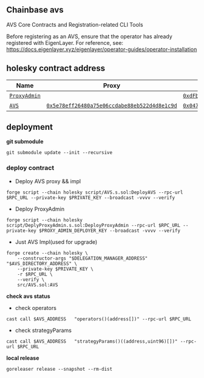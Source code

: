 
## Chainbase avs 

AVS Core Contracts and Registration-related CLI Tools

Before registering as an AVS, ensure that the operator has already registered with EigenLayer. For reference, see: https://docs.eigenlayer.xyz/eigenlayer/operator-guides/operator-installation


## holesky contract address

| Name | Proxy | Implementation | Notes |
| -------- | -------- | -------- | -------- |
| [`ProxyAdmin`](https://github.com/OpenZeppelin/openzeppelin-contracts/blob/master/contracts/proxy/transparent/ProxyAdmin.sol) |  | [`0xdFbD62c5d8C5739852f67F2D7d2148FC5Bf2ce8E`](https://holesky.etherscan.io/address/0xdfbd62c5d8c5739852f67f2d7d2148fc5bf2ce8e) | onwer:0xB3500b9D97C1F26B92f248CACa6906C02b34409A |
| [`AVS`](https://github.com/chainbase-labs/chainbase-avs-contracts/blob/main/src/AVS.sol) |[`0x5e78eff26480a75e06ccdabe88eb522d4d8e1c9d`](https://holesky.etherscan.io/address/0x5e78eff26480a75e06ccdabe88eb522d4d8e1c9d#code) | [`0x0470364dcec9a1da4a011ac23df6f50d9f6da60f`](https://holesky.etherscan.io/address/0x0470364dcec9a1da4a011ac23df6f50d9f6da60f#code) | Proxy: [`TUP@4.7.1`](https://github.com/OpenZeppelin/openzeppelin-contracts/blob/v4.7.1/contracts/proxy/transparent/TransparentUpgradeableProxy.sol) |




## deployment
 **git submodule**

`git submodule update --init --recursive`


### deploy contract

- Deploy AVS proxy && impl

`forge script --chain holesky script/AVS.s.sol:DeployAVS --rpc-url $RPC_URL --private-key $PRIVATE_KEY --broadcast -vvvv --verify`

- Deploy ProxyAdmin

`forge script --chain holesky script/DeplyProxyAdmin.s.sol:DeployProxyAdmin --rpc-url $RPC_URL --private-key $PROXY_ADMIN_DEPLOYER_KEY --broadcast -vvvv --verify`

- Just AVS Impl(used for upgrade)

```shell
forge create --chain holesky \
    --constructor-args "$DELEGATION_MANAGER_ADDRESS" "$AVS_DIRECTORY_ADDRESS" \
    --private-key $PRIVATE_KEY \
    -r $RPC_URL \
    --verify \
    src/AVS.sol:AVS
```

**check avs status**

- check operators

`cast call $AVS_ADDRESS   "operators()(address[])" --rpc-url $RPC_URL`


- check strategyParams

`cast call $AVS_ADDRESS   "strategyParams()((address,uint96)[])" --rpc-url $RPC_URL`



**local release**

`goreleaser release --snapshot --rm-dist`
